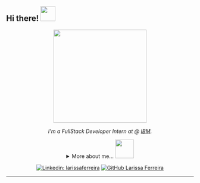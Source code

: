 <h2> Hi there! <img src="https://i.giphy.com/media/v1.Y2lkPTc5MGI3NjExYnJiY2ZqeTcycGJ5NzY3YzU2dmhkdDd4dTJsNXcycXhmZm83Y3M4eiZlcD12MV9pbnRlcm5hbF9naWZfYnlfaWQmY3Q9cw/K16aUytpG7JybNAfWH/giphy.gif" width="40"></h2>
<div align='center'>
<img align='center' src="https://i.giphy.com/media/v1.Y2lkPTc5MGI3NjExZ3p2ZXpieWh2NHg0ZTc5M3I4bmk0bTFtMHFhaHVmZnpucmM2eTg2ZCZlcD12MV9pbnRlcm5hbF9naWZfYnlfaWQmY3Q9cw/paTz7UZbPfTZFRYnnB/giphy.gif" width="250">
<p><em>I'm a FullStack Developer Intern at @ <a href="https://www.ibm.com/br-pt">IBM</a>.</em></p>

<details>
    <summary>
        More about me... <img src="https://i.giphy.com/media/v1.Y2lkPTc5MGI3NjExNHZsd2l2NW01aW9taTZyOGEweWRzNGt0b3hkYWRwcnF0OGg1MzE0NyZlcD12MV9pbnRlcm5hbF9naWZfYnlfaWQmY3Q9cw/HKGRDlTC2x9uGprSdH/giphy.gif" width="50">  </summary>

<div align='left'>
    
```javascript
const lari = {
    personal: {
        fullName: 'Larissa Ferreira',
        birthDate: '1997-10-17',
        pronouns: 'she' | 'her',
        interests: ['music', 'movies', 'games', 'anime', 'cooking', 'Batman universe', 'animations'],
        motivation: 'Making people life better through tech',
    },
    technical: {
        technologies: {
            frontEnd: [ HTML, CSS, Javascript, Typescript, Angular, Bootstrap, PrimeFlex, PrimeNG, SCSS, Jest],
                backEnd: [ Java ],
                database: [ MySQL ],
                devOps: [ Docker, Jenkins, AWS],
                tools: [ Git, Github, Gitlab, Jira ],
                packageManager: [ NPM, Yarn ],
                IDE: [ VSCode, IntelliJ ],
                mis: [ SCRUM ],
        },
    }
}

```
</div>
    
</details>
    
[![Linkedin: larissaferreira](https://img.shields.io/badge/-larissax-blue?style=flat-square&logo=Linkedin&logoColor=white&link=https://www.linkedin.com/in/larissax/)](https://www.linkedin.com/in/larissax/)
[![GitHub Larissa Ferreira](https://img.shields.io/github/followers/redpyxel?label=follow&style=social)](https://github.com/redpyxel)
</div>

---

